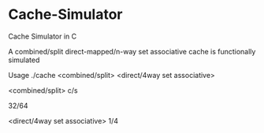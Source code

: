 # Cache-Simulator
Cache Simulator in C


A combined/split direct-mapped/n-way set associative cache is functionally simulated


Usage ./cache <combined/split> <addresslength> <cache size in Kilo bytes> <block size in bytes> <direct/4way set associative>
  
  
  
<combined/split> c/s


<addresslength>  32/64
  

<direct/4way set associative>  1/4
